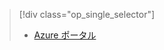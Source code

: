 > [!div class="op_single_selector"]
> * [Azure ポータル](../articles/storage/common/storage-monitoring-diagnosing-troubleshooting.md)
> 
> 

